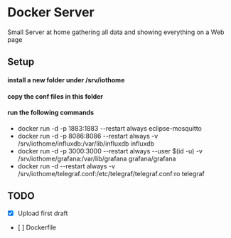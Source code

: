 # Docker Server

Small Server at home gathering all data and showing everything on a Web page

## Setup

#### install a new folder under /srv/iothome

#### copy the conf files in this folder

#### run the following commands

- docker run -d -p 1883:1883 --restart always eclipse-mosquitto
- docker run -d -p 8086:8086 --restart always -v /srv/iothome/influxdb:/var/lib/influxdb influxdb
- docker run -d -p 3000:3000 --restart always --user $(id -u) -v /srv/iothome/grafana:/var/lib/grafana grafana/grafana
- docker run -d --restart always -v /srv/iothome/telegraf.conf:/etc/telegraf/telegraf.conf:ro telegraf


## TODO
- [x] Upload first draft
- [ ] Dockerfile
